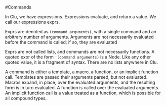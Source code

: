 #Commands

In Clu, we have expressions. Expressions evaluate, and return a value. We call our expressions exprs.

Exprs are denoted as `(command arguments)`, with a single command and an arbitrary number of arguments. Arguments are not necessarily evaluated before the command is called; if so, they are evaluated 

Exprs are not called lists, and commands are not necessarily functions. A quoted expr of the form `'(command arguments)` is a Node. Like any other quoted value, it is a fragment of syntax. There are no lists anywhere in Clu. 

A command is either a template, a macro, a function, or an implicit function call. Templates are passed their arguments parsed, but not evaluated. Macros expand, in place, over the evaluated arguments, and the resulting form is in turn evaluated. A function is called over the evaluated arguments. An implicit function call is a value treated as a function, which is possible for all compound types. 